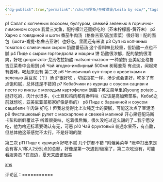 ```yaml
---
{"dg-publish":true,"permalink":"/xhs/俄罗斯/圣彼得堡/Leila by ezo/","tags":["rednote","圣彼得堡"],"created":"2025-03-17T22:34:59.609+08:00","updated":"2025-03-20T22:46:14.393+08:00"}
---
```


 

p1 Салат с копченым лососем, булгуром, свежей зеленью в горчично-лимонном соусе 我爱三文鱼，配柠檬汁还蛮好吃的（芥末柠檬酱-黄芥末）
p2 Харчо с говядиной и шоти 番茄牛肉汤（格鲁吉亚/高加索菜）很好喝！配的面包（шоти-肖提-格鲁吉亚饼）也好吃，里面还有米诶
p3 Суп из копченых томатов с сливочным сыром 奶酪番茄汤 这个香料味比较重，但奶酪一点也不腻
p4 Пиде с сыром горгондзола и мацони 饼 奶酪很浓郁，配的酸奶很清爽，好吃
gorgonzola-戈贡佐拉奶酪 matsoni-mazoon-一种酸奶 亚美尼亚格鲁吉亚菜肴中会用到
p5 Чай ягодно-имбирный 500мл 树莓姜茶 有点淡，闻起来有姜味，喝起来没有
第二次
p6 Чечевичный суп-пюре с креветками и зеленью 扁豆泥（？）汤 虾很好吃 ，切成拉花一样，汤少点会更好，吃多了有点饱和腻，总体还是不错的
p7 Кебабчики из курицы с соусом сациви и песто из кинзы с молодым картофелем 满脑子英文菜单里的young potato… 挺好吃的，肉汁水很多，小土豆和鸡肉都有香料味（应该是高加索菜系，Кебаб之前就想吃，亚美尼亚菜那家好像是串的）
p8 Пиде с бараниной и соусом сацебели 羊肉饼 好吃！但我总觉得比上次纯芝士的要腻，可能这次点了豆泥汤
p9 Фисташковый рулет с маскарпоне и свежей малиной 开心果卷配马斯卡彭和新鲜覆盆子 听着很美味，吃着很后悔，很久没吃过这么甜的了…我宁愿没吃，他为啥还标着要确认有无，可恶
p10 Чай фруктовый 普通水果茶，有点酸，但总体他这茶感觉不太行，不是好喝的酸
	
第三次
p11 Пиде с курицей 好吃不腻 几个饼都不错
*附俄英菜单
*账单打出来是会有客人1客人2分别点的总额，好像是第一次遇到/破案了，第二次吃没有，可能看服务员
*在海边，夏天来应该很美

[xhs](https://www.xiaohongshu.com/explore/63ed61c1000000001300389c?xsec_token=AB3LTU9_Sz91GdLeyklCN_qLXSDvh64LLy17RKR_nnVAw=&xsec_source=pc_user)

评论区：===========

